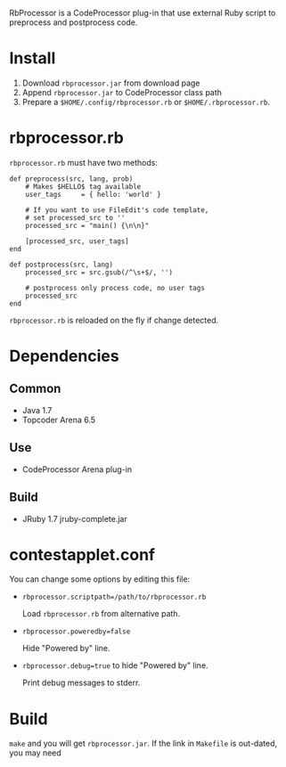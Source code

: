 RbProcessor is a CodeProcessor plug-in that use external Ruby script to preprocess and postprocess code.

Install
=======
1. Download `rbprocessor.jar` from download page
2. Append `rbprocessor.jar` to CodeProcessor class path
3. Prepare a `$HOME/.config/rbprocessor.rb` or `$HOME/.rbprocessor.rb`.

rbprocessor.rb
==============
`rbprocessor.rb` must have two methods:

    def preprocess(src, lang, prob)
        # Makes $HELLO$ tag available
        user_tags     = { hello: 'world' }

        # If you want to use FileEdit's code template,
        # set processed_src to ''
        processed_src = "main() {\n\n}"

        [processed_src, user_tags]
    end

    def postprocess(src, lang)
        processed_src = src.gsub(/^\s+$/, '')

        # postprocess only process code, no user tags
        processed_src
    end

`rbprocessor.rb` is reloaded on the fly if change detected.


Dependencies
============
Common
------
* Java 1.7
* Topcoder Arena 6.5

Use
---
* CodeProcessor Arena plug-in

Build
-----
* JRuby 1.7 jruby-complete.jar


contestapplet.conf
==================
You can change some options by editing this file:

* `rbprocessor.scriptpath=/path/to/rbprocessor.rb`

     Load `rbprocessor.rb` from alternative path.

* `rbprocessor.poweredby=false` 

    Hide "Powered by" line.

* `rbprocessor.debug=true` to hide "Powered by" line.

    Print debug messages to stderr.

Build
=====
`make` and you will get `rbprocessor.jar`. 
If the link in `Makefile` is out-dated, you may need 


